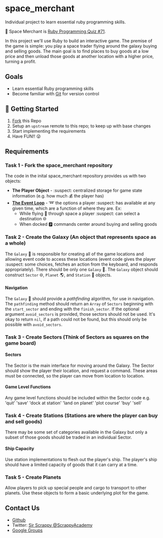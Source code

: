 space_merchant
==============

Individual project to learn essential ruby programming skills.

:rocket: Space Merchant is [Ruby Programming Quiz #71](http://www.rubyquiz.com/quiz71.html).

In this project we'll use Ruby to build an interactive game. The premise of the game is simple: you play a space trader
flying around the galaxy buying and selling goods. The main goal is to find places to buy goods at a low price and then
unload those goods at another location with a higher price, turning a profit.

Goals
-----

  * Learn essential Ruby programming skills
  * Become familiar with [Git](http://git-scm.com/book) for version control

:beginner: Getting Started
--------------------------

  1. [Fork](https://help.github.com/articles/fork-a-repo) this Repo
  2. Setup an `upstream` remote to this repo; to keep up with base changes
  3. Start implementing the requirements
  4. Have FUN!! :stuck_out_tongue_winking_eye:

Requirements
------------

### Task 1 - Fork the space_merchant repository

The code in the inital space_merchant repository provides us with two objects:

  * **The Player Object** - :suspect: centralized storage for game state information (e.g. how much :moneybag: the
    player has)
  * [**The Event Loop**](https://github.com/ScrappyAcademy/space_merchant/blob/master/bin/space_merchant#L15) - :loop:
    the options a player :suspect: has available at any given time, which are a function of where they are. Ex:
      * While flying :rocket: through space a player :suspect: can select a destination :globe_with_meridians:
      * When docked :parking: commands center around buying and selling goods


### Task 2 - Create the Galaxy (An object that represents space as a whole)

The `Galaxy` :milky_way: is responsible for creating all of the game locations and allowing event code to access these
locations (event code gives the player :suspect: some choices, fetches an action from the keyboard, and responds
appropriately). There should be only one `Galaxy` :milky_way:. The `Galaxy` object should construct `Sector` :globe_with_meridians:,
`Planet` :earth_americas:, and `Station` :station: objects. 

#### Navigation

The `Galaxy` :milky_way: should provide a _pathfinding_ algorithm, for use in navigation. The `pathfinding` method
should return an `Array` of `Sectors` beginning with the `start_sector` and ending with the `finish_sector`. If the
optional argument `avoid_sectors` is provided, those sectors should not be used. It's okay to return `nil`, if a path
could not be found, but this should only be possible with `avoid_sectors`.


### Task 3 - Create Sectors (Think of Sectors as squares on the game board)

#### Sectors

The Sector is the main interface for moving around the Galaxy. The Sector should show the player their location, and
request a command. These areas must be connected, so the player can move from location to location.

#### Game Level Functions

Any game level functions should be included within the Sector code e.g. 'quit' 'save' 'dock at station' 'land on planet'
'plot course' 'buy' 'sell' 


### Task 4 - Create Stations (Stations are where the player can buy and sell goods)

There may be some set of categories available in the Galaxy but only a subset of those goods should be traded in an
individual Sector. 

#### Ship Capacity

Use station implementations to flesh out the player's ship. The player's ship should have a limited capacity of goods
that it can carry at a time.
 

### Task 5 - Create Planets

Allow players to pick up special people and cargo to transport to other planets. Use these objects to form a basic
underlying plot for the game.  


Contact Us
----------

  * [Github](https://github.com/ScrappyAcademy)
  * Twitter: [Sir Scrappy @ScrappyAcademy](https://twitter.com/scrappyacademy)
  * [Google Groups](https://groups.google.com/d/forum/scrappyacademy)